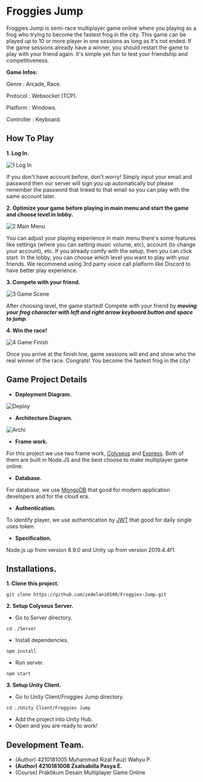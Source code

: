 # Froggies Jump
Froggies Jump is semi-race multiplayer game online where you playing as a frog who trying to become the fastest frog in the city. This game can be played up to 10 or more player in one sessions as long as it's not ended. If the game sessions already have a winner, you should restart the game to play with your friend again. It's simple yet fun to test your friendship and competitiveness.

**Game Infos:**

Genre       : Arcade, Race.

Protocol    : Websocket (TCP).

Platform    : Windows.

Controller  : Keyboard.


## How To Play
**1. Log In.**

![1 Log In](https://user-images.githubusercontent.com/74699417/125155183-4850f880-e188-11eb-8ff1-d04a00c096e8.gif)

If you don't have account before, don't worry! Simply input your email and password then our server will sign you up automatically but please remember the password that linked to that email so you can play with the same account later.

**2. Optimize your game before playing in main menu and start the game and choose level in lobby.**

![2 Main Menu](https://user-images.githubusercontent.com/74699417/125155206-78989700-e188-11eb-95cf-a520670f0cb7.gif)

You can adjust your playing experience in main menu there's some features like settings (where you can setting music volume, etc), account (to change your account), etc. If you already comfy with the setup, then you can click start. In the lobby, you can choose which level you want to play with your friends. We recommend using 3rd party voice call platform like Discord to have better play experience.

**3. Compete with your friend.**

![3 Game Scene](https://user-images.githubusercontent.com/74699417/125155258-bbf30580-e188-11eb-846c-ca34b0658c2e.gif)

After choosing level, the game started! Compete with your friend by **_moving your frog character with left and right arrow keyboard button and space to jump_**.

**4. Win the race!**

![4 Game Finish](https://user-images.githubusercontent.com/74699417/125155264-c6ad9a80-e188-11eb-821a-82b6ff5606e2.gif)

Once you arrive at the finish line, game sessions will end and show who the real winner of the race. Congrats! You become the fastest frog in the city!


## Game Project Details

- **Deployment Diagram.**

![Deploy](https://user-images.githubusercontent.com/74699417/125155994-5ead8300-e18d-11eb-98c6-67f10fd2b0ed.png)

- **Architecture Diagram.**

![Archi](https://user-images.githubusercontent.com/74699417/125156012-771d9d80-e18d-11eb-8e54-a8d43c2e4963.png)


- **Frame work.**

For this project we use two frame work, [Colyseus](https://www.colyseus.io/) and [Express](https://docs.nestjs.com/). Both of them are built in Node.JS and the best choose to make multiplayer game online.

- **Database.**

For database, we use [MongoDB](https://mongodb.com/) that good for modern application developers and for the cloud era.

- **Authentication.**

To identify player, we use authentication by [JWT](https://jwt.io/) that good for daily single uses token.

- **Specification.**

Node.js up from version 8.9.0 and Unity up from version 2019.4.4f1.


## Installations.

**1. Clone this project.**
```
git clone https://github.com/zedelani0508/Froggies-Jump.git
```

**2. Setup Colyseus Server.**

- Go to Server directory.
```
cd ./Server
```
- Install dependencies.
```
npm install
```
- Run server.
```
npm start
```


**3. Setup Unity Client.**
- Go to Unity Client/Froggies Jump directory.
```
cd ./Unity Client/Froggies Jump
```
- Add the project into Unity Hub.
- Open and you are ready to work!

## Development Team.

- (Author) 4210181005 Muhammad Rizal Fauzi Wahyu P.
- **(Author) 4210181008 Zsalsabilla Pasya E.**
- (Course) Praktikum Desain Multiplayer Game Online
